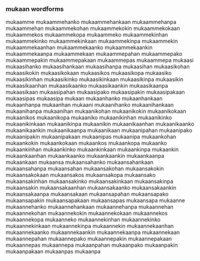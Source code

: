 
### mukaan wordforms

mukaamme
mukaammehanko
mukaammehankaan
mukaammehanpa
mukaammehan
mukaammekohan
mukaammekokin
mukaammekokaan
mukaammekos
mukaammekopa
mukaammeko
mukaammekinhan
mukaammekinko
mukaammekinkaan
mukaammekinpa
mukaammekin
mukaammekaanhan
mukaammekaanko
mukaammekaankin
mukaammekaanpa
mukaammekaan
mukaammepahan
mukaammepako
mukaammepakin
mukaammepakaan
mukaammepas
mukaammepa
mukaasi
mukaasihanko
mukaasihankaan
mukaasihanpa
mukaasihan
mukaasikohan
mukaasikokin
mukaasikokaan
mukaasikos
mukaasikopa
mukaasiko
mukaasikinhan
mukaasikinko
mukaasikinkaan
mukaasikinpa
mukaasikin
mukaasikaanhan
mukaasikaanko
mukaasikaankin
mukaasikaanpa
mukaasikaan
mukaasipahan
mukaasipako
mukaasipakin
mukaasipakaan
mukaasipas
mukaasipa
mukaan
mukaanhanko
mukaanhankaan
mukaanhanpa
mukaanhan
mukaani
mukaanihanko
mukaanihankaan
mukaanihanpa
mukaanihan
mukaanikohan
mukaanikokin
mukaanikokaan
mukaanikos
mukaanikopa
mukaaniko
mukaanikinhan
mukaanikinko
mukaanikinkaan
mukaanikinpa
mukaanikin
mukaanikaanhan
mukaanikaanko
mukaanikaankin
mukaanikaanpa
mukaanikaan
mukaanipahan
mukaanipako
mukaanipakin
mukaanipakaan
mukaanipas
mukaanipa
mukaankohan
mukaankokin
mukaankokaan
mukaankos
mukaankopa
mukaanko
mukaankinhan
mukaankinko
mukaankinkaan
mukaankinpa
mukaankin
mukaankaanhan
mukaankaanko
mukaankaankin
mukaankaanpa
mukaankaan
mukaansa
mukaansahanko
mukaansahankaan
mukaansahanpa
mukaansahan
mukaansakohan
mukaansakokin
mukaansakokaan
mukaansakos
mukaansakopa
mukaansako
mukaansakinhan
mukaansakinko
mukaansakinkaan
mukaansakinpa
mukaansakin
mukaansakaanhan
mukaansakaanko
mukaansakaankin
mukaansakaanpa
mukaansakaan
mukaansapahan
mukaansapako
mukaansapakin
mukaansapakaan
mukaansapas
mukaansapa
mukaanne
mukaannehanko
mukaannehankaan
mukaannehanpa
mukaannehan
mukaannekohan
mukaannekokin
mukaannekokaan
mukaannekos
mukaannekopa
mukaanneko
mukaannekinhan
mukaannekinko
mukaannekinkaan
mukaannekinpa
mukaannekin
mukaannekaanhan
mukaannekaanko
mukaannekaankin
mukaannekaanpa
mukaannekaan
mukaannepahan
mukaannepako
mukaannepakin
mukaannepakaan
mukaannepas
mukaannepa
mukaanpahan
mukaanpako
mukaanpakin
mukaanpakaan
mukaanpas
mukaanpa

